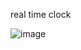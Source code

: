 real time clock

![image](https://user-images.githubusercontent.com/44385887/141529273-25614173-7e67-4d63-add2-c12ee3376de3.png)
